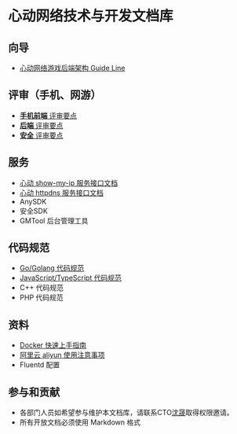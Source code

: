 # 心动网络技术与开发文档库

## 向导

* [心动网络游戏后端架构 Guide Line](public/guide/backend.md)

## 评审（手机、网游）

* [**手机前端** 评审要点](public/game_review/frontend.md)
* [**后端** 评审要点](public/game_review/backend.md)
* [**安全** 评审要点](public/game_review/security.md)

## 服务

* [心动 show-my-ip 服务接口文档](public/services/show_my_ip.md)
* [心动 httpdns 服务接口文档](public/services/httpdns.md)
* AnySDK
* 安全SDK
* GMTool 后台管理工具

## 代码规范

* [Go/Golang 代码规范](public/coding_style/golang.md)
* [JavaScript/TypeScript 代码规范](public/coding_style/js_ts.md)
* C++ 代码规范
* PHP 代码规范

## 资料

* [Docker 快速上手指南](public/guide/devops/docker_quick.md)
* [阿里云 aliyun 使用注意事项](public/guide/devops/aliyun.md)
* Fluentd 配置
 
## 参与和贡献
*  各部门人员如希望参与维护本文档库，请联系CTO[沈晟](mailto:tomasen@xindong.com)取得权限邀请。
*  所有开放文档必须使用 Markdown 格式
